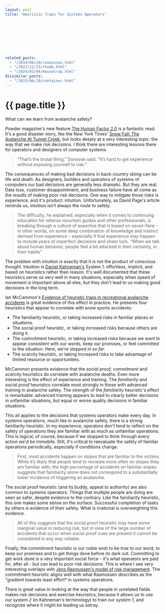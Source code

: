 ```yaml
---
layout: post
title: "Heuristic Traps for Systems Operators"









related_posts:
  - "/2014/06/29/rasmussen.html"
  - "/2022/12/15/thumb.html"
  - "/2024/03/04/mousetrap.html"
dissimilar_posts:
  - "/2023/06/19/container.html"
---
```

{{ page.title }}
================

<p class="meta">What can we learn from avalanche safety?</p>

Powder magazine's new feature [The Human Factor 2.0](http://features.powder.com/human-factor-2.0/chapter-1) is a fantastic read. It's a good disaster story, like the New York Times' [Snow Fall: The Avalanche At Tunnel Creek](http://www.nytimes.com/projects/2012/snow-fall/#/?part=tunnel-creek), but looks deeply at a very interesting topic: the way that we make risk decisions. I think there are interesting lessons there for operators and designers of computer systems.

> “That’s the brutal thing,” Donovan said. “It’s hard to get experience without exposing yourself to risk.”

The consequences of making bad decisions in back-country skiing can be life and death. As designers, builders and operators of systems of computers our bad decisions are generally less dramatic. But they are real. Data loss, customer disappointment, and business failure have all come as the results of making poor risk decisions. One way to mitigate those risks is experience, and it's product: intuition. Unfortunately, as David Page's article reminds us, intuition isn't always the route to safety.

> The difficulty, he explained, especially when it comes to continuing education for veteran mountain guides and other professionals, is breaking through a culture of expertise that is based on savoir-faire - in other words, on some deep combination of knowledge and instinct derived from experience - especially if that experience may happen to include years of imperfect decisions and sheer luck. “When we talk about human behavior, people feel a bit attacked in their certainty, in their habits"

The problem with intuition is exactly that it is not the product of conscious thought. Intuition is [Daniel Kahneman's](http://www.amazon.com/Thinking-Fast-Slow-Daniel-Kahneman/dp/0374533555) System 1: effortless, implicit, and based on heuristics rather than reason. It's well documented that these heuristics serve us very well in many situations, especially when speed of movement is important above all else, but they don't lead to us making good decisions in the long term.

Ian McCammon's [Evidence of heuristic traps in recreational avalanche accidents](http://avalanche-academy.com/uploads/resources/Traps%20Reprint.pdf) is great evidence of this effect in practice. He presents four heuristics that appear to correlate with snow sports accidents:

 - The familiarity heuristic, or taking increased risks in familiar places or situations.
 - The social proof heuristic, or taking increased risks because others are doing it.
 - The commitment heuristic, or taking increased risks because we want to appear consistent with our words, keep our promises, or feel committed to the situation. Here, we're *stepped in so far*.
 - The scarcity heuristic, or taking increased risks to take advantage of limited resource or opportunities.

McCammon presents evidence that the *social proof*, *commitment* and *scarcity* heuristics do correlate with avalanche deaths. Even more interesting is the effect of experience and training. The *familiarity* and *social proof* heuristics correlate most strongly in those with advanced training in avalanche safety. The strength of the *familiarity* heuristic's effect is remarkable: advanced training appears to lead to clearly better decisions in unfamiliar situations, but equal or worse quality decisions in familiar situations.

This all applies to the decisions that systems operators make every day. In systems operations, much like in avalanche safety, there is a strong familiarity heuristic. In my experience, operators don't tend to reflect on the safety of operations they are familiar with as much as unfamiliar operations. This is logical, of course, because if we stopped to think through every action we'd be immobile. Still, it's critical to reevaluate the safety of familiar operations periodically, especially if conditions change.

> First, most accidents happen on slopes that are familiar to the victims. While it’s likely that people tend to recreate more often on slopes they are familiar with, the high percentage of accidents on familiar slopes suggests that familiarity alone does not correspond to a substantially lower incidence of triggering an avalanche.

The social proof heuristic (and its buddy, appeal to authority) are also common to systems operators. Things that multiple people are doing are seen as safer, despite evidence to the contrary. Like the familiarity heuristic, this one makes some sense on the surface. Successful completion of tasks by others *is* evidence of their safety. What is irrational is overweighting this evidence.

> All of this suggests that the social proof heuristic may have some marginal value in reducing risk, but in view of the large number of accidents that occur when social proof cues are present it cannot be considered in any way reliable.

Finally, the commitment heuristic is our noble wish to be true to our word, to keep our promises and to get things done before its dark out. Committing to get work done is a very important social force - it's what operators are paid for, after all - but can lead to poor risk decisions. This is where I see very interesting overlaps with [Jens Rasmussen's model of risk management](http://brooker.co.za/blog/2014/06/29/rasmussen.html). The commitment heuristic aligns well with what Rasmussen describes as the "gradient towards least effort* in systems operations.

There is great value in looking at the way that people in unrelated fields makes risk decisions and exercise heuristics, because it allows us to use our *system 2* (in Kahneman's terminology) to train our *system 1*, and recognize where it might be leading us astray.